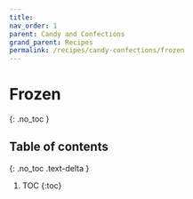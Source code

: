 ```yaml
---
title:
nav_order: 1
parent: Candy and Confections
grand_parent: Recipes
permalink: /recipes/candy-confections/frozen
---
```


# Frozen
{: .no_toc }

## Table of contents
{: .no_toc .text-delta }

1. TOC
{:toc}

